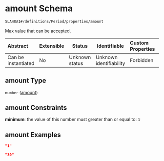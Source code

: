 # amount Schema

```txt
SLA4OAI#/definitions/Period/properties/amount
```

Max value that can be accepted.


| Abstract            | Extensible | Status         | Identifiable            | Custom Properties | Additional Properties | Access Restrictions | Defined In                                                                       |
| :------------------ | ---------- | -------------- | ----------------------- | :---------------- | --------------------- | ------------------- | -------------------------------------------------------------------------------- |
| Can be instantiated | No         | Unknown status | Unknown identifiability | Forbidden         | Allowed               | none                | [SLA4OAI.schema.json\*](../../../out/SLA4OAI.schema.json "open original schema") |

## amount Type

`number` ([amount](sla4oai-definitions-period-properties-amount.md))

## amount Constraints

**minimum**: the value of this number must greater than or equal to: `1`

## amount Examples

```json
"1"
```

```json
"30"
```
